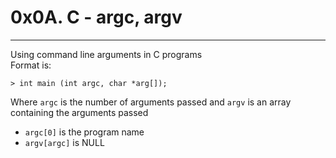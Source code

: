 # 0x0A. C - argc, argv  
---  
Using command line arguments in C programs  
Format is:  
```
> int main (int argc, char *arg[]);
```
Where `argc` is the number of arguments passed and `argv` is an array containing
the arguments passed  
- `argc[0]` is the program name
- `argv[argc]` is NULL  


